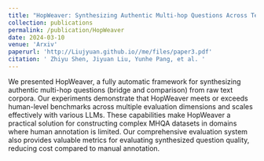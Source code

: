 ```yaml
---
title: "HopWeaver: Synthesizing Authentic Multi-hop Questions Across Text Corpora"
collection: publications
permalink: /publication/HopWeaver
date: 2024-03-10
venue: 'Arxiv'
paperurl: 'http://Liujyuan.github.io//me/files/paper3.pdf'
citation: ' Zhiyu Shen, Jiyuan Liu, Yunhe Pang, et al. '
---
```


We presented HopWeaver, a fully automatic framework for synthesizing authentic multi-hop questions (bridge and comparison) from raw text corpora. Our experiments demonstrate that HopWeaver meets or exceeds human-level benchmarks across multiple evaluation dimensions and scales effectively with various LLMs. These capabilities make HopWeaver a practical solution for constructing complex MHQA datasets in domains where human annotation is limited. Our comprehensive evaluation system also provides valuable metrics for evaluating synthesized question quality, reducing cost compared to manual annotation.
